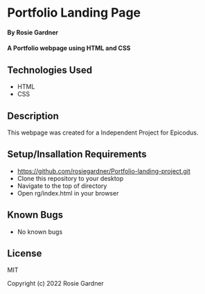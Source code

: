# Portfolio Landing Page

#### By Rosie Gardner

#### A Portfolio webpage using HTML and CSS

## Technologies Used
* HTML
* CSS

## Description
This webpage was created for a Independent Project for Epicodus. 

## Setup/Insallation Requirements
* https://github.com/rosiegardner/Portfolio-landing-project.git
* Clone this repository to your desktop
* Navigate to the top of directory
* Open rg/index.html in your browser

## Known Bugs
* No known bugs

## License
MIT

Copyright (c) 2022 Rosie Gardner